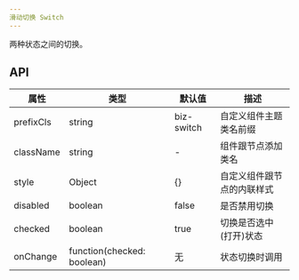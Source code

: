 ```yaml
---
滑动切换 Switch
---
```


两种状态之间的切换。

## API
| 属性      | 类型    | 默认值       | 描述         |
|----------|---------|------------|--------------|
|prefixCls |string   |biz-switch  | 自定义组件主题类名前缀|
|className | string  |-           |组件跟节点添加类名|
|style|Object|{}|自定义组件跟节点的内联样式|
|disabled|boolean|false|是否禁用切换|
|checked|boolean|true|切换是否选中(打开)状态|
|onChange|function(checked: boolean)|无|状态切换时调用|
